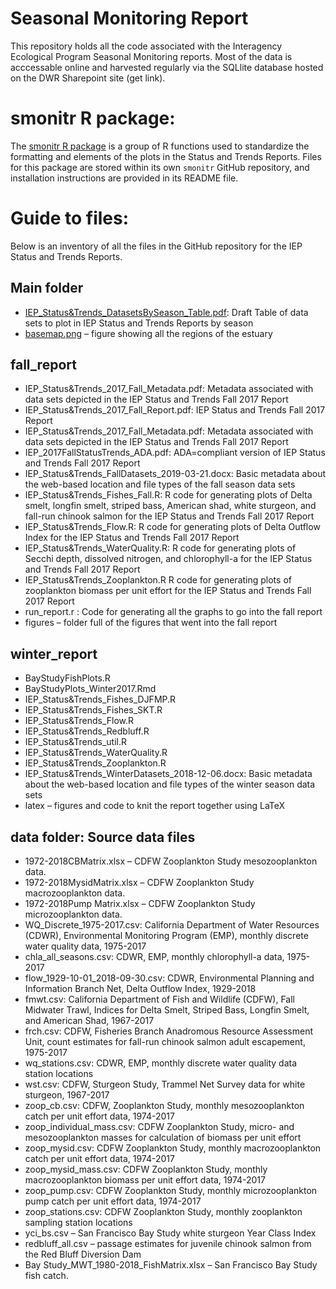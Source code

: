 # Seasonal Monitoring Report

This repository holds all the code associated with the Interagency Ecological Program Seasonal Monitoring reports. Most of the data is acccessable online and harvested regularly via the SQLlite database hosted on the DWR Sharepoint site (get link). 

# smonitr R package:

The [smonitr R package](https://github.com/InteragencyEcologicalProgram/smonitr) is a group of R functions used to standardize the formatting and elements of the plots in the Status and Trends Reports. Files for this package are stored within its own `smonitr` GitHub repository, and installation instructions are provided in its README file.

# Guide to files:

Below is an inventory of all the files in the GitHub repository for the IEP Status and Trends Reports. 

## Main folder
*	[IEP_Status&Trends_DatasetsBySeason_Table.pdf](IEP_Status&Trends_DatasetsBySeason_Table.pdf): Draft Table of data sets to plot in IEP Status and Trends Reports by season
* [basemap.png](basemap.png) – figure showing all the regions of the estuary

## fall_report
*	IEP_Status&Trends_2017_Fall_Metadata.pdf: Metadata associated with data sets depicted in the IEP Status and Trends Fall 2017 Report
*	IEP_Status&Trends_2017_Fall_Report.pdf: IEP Status and Trends Fall 2017 Report
*	IEP_Status&Trends_2017_Fall_Metadata.pdf: Metadata associated with data sets depicted in the IEP Status and Trends Fall 2017 Report
*	IEP_2017FallStatusTrends_ADA.pdf: ADA=compliant version of IEP Status and Trends Fall 2017 Report
*	IEP_Status&Trends_FallDatasets_2019-03-21.docx: Basic metadata about the web-based location and file types of the fall season data sets
*	IEP_Status&Trends_Fishes_Fall.R: R code for generating plots of Delta smelt, longfin smelt, striped bass, American shad, white sturgeon, and fall-run chinook salmon for the IEP Status and Trends Fall 2017 Report
*	IEP_Status&Trends_Flow.R: R code for generating plots of Delta Outflow Index for the IEP Status and Trends Fall 2017 Report
*	IEP_Status&Trends_WaterQuality.R: R code for generating plots of Secchi depth, dissolved nitrogen, and chlorophyll-a for the IEP Status and Trends Fall 2017 Report
*	IEP_Status&Trends_Zooplankton.R R code for generating plots of zooplankton biomass per unit effort for the IEP Status and Trends Fall 2017 Report
*	run_report.r : Code for generating all the graphs to go into the fall report
*	figures – folder full of the figures that went into the fall report

## winter_report
*	BayStudyFishPlots.R
*	BayStudyPlots_Winter2017.Rmd
*	IEP_Status&Trends_Fishes_DJFMP.R
*	IEP_Status&Trends_Fishes_SKT.R
*	IEP_Status&Trends_Flow.R
*	IEP_Status&Trends_Redbluff.R
*	IEP_Status&Trends_util.R
*	IEP_Status&Trends_WaterQuality.R
*	IEP_Status&Trends_Zooplankton.R
*	IEP_Status&Trends_WinterDatasets_2018-12-06.docx: Basic metadata about the web-based location and file types of the winter season data sets
*	latex – figures and code to knit the report together using LaTeX


## data folder: Source data files
*	1972-2018CBMatrix.xlsx – CDFW Zooplankton Study mesozooplankton data.
*	1972-2018MysidMatrix.xlsx – CDFW Zooplankton Study macrozooplankton data.
*	1972-2018Pump Matrix.xlsx – CDFW Zooplankton Study microzooplankton data.
*	WQ_Discrete_1975-2017.csv: California Department of Water Resources (CDWR), Environmental Monitoring Program (EMP), monthly discrete water quality data, 1975-2017
*	chla_all_seasons.csv: CDWR, EMP, monthly chlorophyll-a data, 1975-2017
*	flow_1929-10-01_2018-09-30.csv: CDWR, Environmental Planning and Information Branch Net, Delta Outflow Index, 1929-2018
*	fmwt.csv: California Department of Fish and Wildlife (CDFW), Fall Midwater Trawl, Indices for Delta Smelt, Striped Bass, Longfin Smelt, and American Shad, 1967-2017
*	frch.csv: CDFW, Fisheries Branch Anadromous Resource Assessment Unit, count estimates for fall-run chinook salmon adult escapement, 1975-2017
*	wq_stations.csv: CDWR, EMP, monthly discrete water quality data station locations
*	wst.csv: CDFW, Sturgeon Study, Trammel Net Survey data for white sturgeon, 1967-2017
*	zoop_cb.csv: CDFW, Zooplankton Study, monthly mesozooplankton catch per unit effort data, 1974-2017
*	zoop_individual_mass.csv: CDFW Zooplankton Study, micro- and mesozooplankton masses for calculation of biomass per unit effort 
*	zoop_mysid.csv: CDFW Zooplankton Study, monthly macrozooplankton catch per unit effort data, 1974-2017
*	zoop_mysid_mass.csv: CDFW Zooplankton Study, monthly macrozooplankton biomass per unit effort data, 1974-2017
*	zoop_pump.csv: CDFW Zooplankton Study, monthly microzooplankton pump catch per unit effort data, 1974-2017
*	zoop_stations.csv: CDFW Zooplankton Study, monthly zooplankton sampling station locations
*	yci_bs.csv – San Francisco Bay Study white sturgeon Year Class Index
*	redbluff_all.csv – passage estimates for juvenile chinook salmon from the Red Bluff Diversion Dam
*	Bay Study_MWT_1980-2018_FishMatrix.xlsx – San Francisco Bay Study fish catch.
